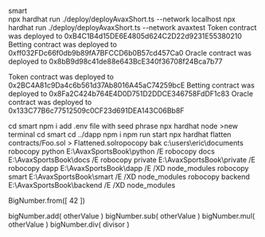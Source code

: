 smart\
npx hardhat run ./deploy/deployAvaxShort.ts --network localhost
npx hardhat run ./deploy/deployAvaxShort.ts --network avaxtest
Token contract was deployed to 0xB4C1B4d15DE6E4805d624C2D22d9231E55380210
Betting contract was deployed to 0xff032FDc66f0db9b89fA7BFCCD6b0B57cd457Ca0
Oracle contract was deployed to 0x8bB9d98c41de88e643BcE340f36708f24Bca7b77

Token contract was deployed to 0x2BC4A81c9Da4c6b561d37Ab8016A45aC74259bcE
Betting contract was deployed to 0x8Fa2C424b764E4D0D751D2DDCE346758FdDF1c83
Oracle contract was deployed to 0x133C77B6c77512509c0CF23d691DEA143C06Bb8F

cd smart
	 npm i 
	 add .env file with seed phrase
	 npx hardhat node
     >new terminal
	 cd smart
cd ../dapp
npm i
npm run start
npx hardhat flatten contracts/Foo.sol > Flattened.solropocopy bak c:\users\eric\documents 
robocopy python E:\AvaxSportsBook\python /E
robocopy docs E:\AvaxSportsBook\docs /E 
robocopy private E:\AvaxSportsBook\private /E 
robocopy dapp E:\AvaxSportsBook\dapp /E /XD node_modules
robocopy smart E:\AvaxSportsBook\smart /E /XD node_modules
robocopy backend E:\AvaxSportsBook\backend /E /XD node_modules


BigNumber.from([ 42 ])

bigNumber.add( otherValue ) 
bigNumber.sub( otherValue ) 
bigNumber.mul( otherValue ) 
bigNumber.div( divisor ) 

